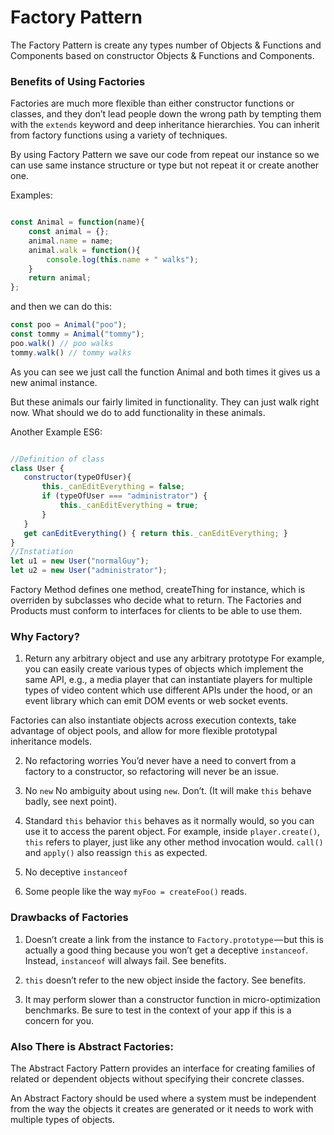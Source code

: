 # Factory Pattern
 The Factory Pattern is create any types number of Objects & Functions and Components based on constructor Objects & Functions and Components.

### Benefits of Using Factories
 Factories are much more flexible than either constructor functions or classes, and they don’t lead people down the wrong path by tempting them with the `extends` keyword and deep inheritance hierarchies. You can inherit from factory functions using a variety of techniques.

 By using Factory Pattern we save our code from repeat our instance so we can use same instance structure or type but not repeat it or create another one.

 Examples:

```javascript

const Animal = function(name){
    const animal = {};
    animal.name = name;
    animal.walk = function(){
        console.log(this.name + " walks");
    }
    return animal;
};

 ```
and then we can do this:

 ```javascript
const poo = Animal("poo");
const tommy = Animal("tommy");
poo.walk() // poo walks
tommy.walk() // tommy walks
 ```
As you can see we just call the function Animal and both times it gives us a new animal instance.

But these animals our fairly limited in functionality. They can just walk right now. What should we do to add functionality in these animals.

Another Example ES6:

 ```javascript 
 
//Definition of class
class User {
    constructor(typeOfUser){
        this._canEditEverything = false;
        if (typeOfUser === "administrator") {               
            this._canEditEverything = true;
        }
    }
    get canEditEverything() { return this._canEditEverything; }
}
//Instatiation
let u1 = new User("normalGuy");
let u2 = new User("administrator");
 
 ```
Factory Method defines one method, createThing for instance, which is overriden by subclasses who decide what to return. The Factories and Products must conform to interfaces for clients to be able to use them.

### Why Factory?

1. Return any arbitrary object and use any arbitrary prototype
For example, you can easily create various types of objects which implement the same API, e.g., a media player that can instantiate players for multiple types of video content which use different APIs under the hood, or an event library which can emit DOM events or web socket events.

Factories can also instantiate objects across execution contexts, take advantage of object pools, and allow for more flexible prototypal inheritance models.

2. No refactoring worries
You’d never have a need to convert from a factory to a constructor, so refactoring will never be an issue.

3. No `new`
No ambiguity about using `new`. Don’t. (It will make `this` behave badly, see next point).

4. Standard `this` behavior
`this` behaves as it normally would, so you can use it to access the parent object. For example, inside `player.create()`, `this` refers to player, just like any other method invocation would. `call()` and `apply()` also reassign `this` as expected.

5. No deceptive `instanceof`
6. Some people like the way `myFoo = createFoo()` reads.

### Drawbacks of Factories

1. Doesn’t create a link from the instance to `Factory.prototype` — but this is actually a good thing because you won’t get a deceptive `instanceof`. Instead, `instanceof` will always fail. See benefits.

2. `this` doesn’t refer to the new object inside the factory. See benefits.

3. It may perform slower than a constructor function in micro-optimization benchmarks. Be sure to test in the context of your app if this is a concern for you.


### Also There is Abstract Factories:
The Abstract Factory Pattern provides an interface for creating families of related or dependent objects without specifying their concrete classes.

An Abstract Factory should be used where a system must be independent from the way the objects it creates are generated or it needs to work with multiple types of objects.